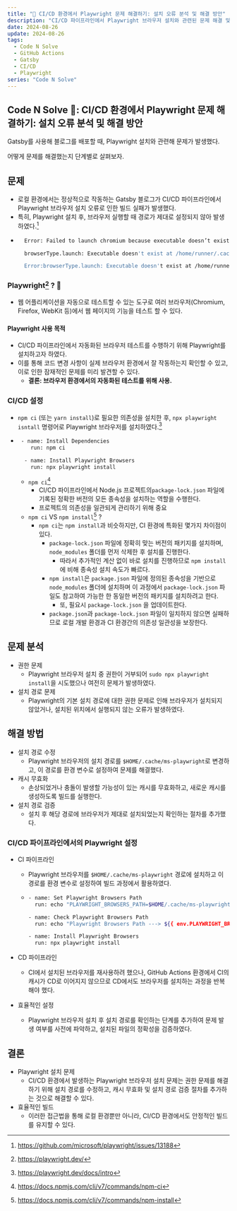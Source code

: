 ```yaml
---
title: "🚀 CI/CD 환경에서 Playwright 문제 해결하기: 설치 오류 분석 및 해결 방안"
description: "CI/CD 파이프라인에서 Playwright 브라우저 설치와 관련된 문제 해결 및 캐시 사용 최적화 방법"
date: 2024-08-26
update: 2024-08-26
tags:
  - Code N Solve
  - GitHub Actions
  - Gatsby
  - CI/CD
  - Playwright
series: "Code N Solve"
---
```


## Code N Solve 📘: CI/CD 환경에서 Playwright 문제 해결하기: 설치 오류 분석 및 해결 방안

Gatsby를 사용해 블로그를 배포할 때, Playwright 설치와 관련해 문제가 발생했다.

어떻게 문제를 해결했는지 단계별로 살펴보자.

## 문제

- 로컬 환경에서는 정상적으로 작동하는 Gatsby 블로그가 CI/CD 파이프라인에서 Playwright 브라우저 설치 오류로 인한 빌드 실패가 발생했다.
- 특히, Playwright 설치 후, 브라우저 실행할 때 경로가 제대로 설정되지 않아 발생하였다.[^1]
- ```bash
    Error: Failed to launch chromium because executable doesn’t exist

    browserType.launch: Executable doesn't exist at /home/runner/.cache/ms-playwright/chromium-1124/chrome-linux/chrome

    Error:browserType.launch: Executable doesn't exist at /home/runner/.cache/ms-  playwright/chromium-1124/chrome-linux/chrome
  ```

### Playwright[^2] ? 🤔

- 웹 어플리케이션을 자동으로 테스트할 수 있는 도구로 여러 브라우저(Chromium, Firefox, WebKit 등)에서 웹 페이지의 기능을 테스트 할 수 있다.

#### Playwright 사용 목적

- CI/CD 파이프라인에서 자동화된 브라우저 테스트를 수행하기 위해 Playwright를 설치하고자 하였다.
- 이를 통해 코드 변경 사항이 실제 브라우저 환경에서 잘 작동하는지 확인할 수 있고, 이로 인한 잠재적인 문제를 미리 발견할 수 있다.
  - **결론: 브라우저 환경에서의 자동화된 테스트를 위해 사용.**

### CI/CD 설정

- `npm ci` (또는 `yarn install`)로 필요한 의존성을 설치한 후, `npx playwright isntall` 명령어로 Playwright 브라우저를 설치하였다.[^3]
- ```bash
   - name: Install Dependencies
      run: npm ci

    - name: Install Playwright Browsers
      run: npx playwright install
  ```

  - `npm ci`[^4]
    - CI/CD 파이프라인에서 Node.js 프로젝트의`package-lock.json` 파일에 기록된 정확한 버전의 모든 종속성을 설치하는 역할을 수행한다.
    - 프로젝트의 의존성을 일관되게 관리하기 위해 중요
  - `npm ci` VS `npm install`[^5] ?
    - `npm ci`는 `npm install`과 비슷하지만, CI 환경에 특화된 몇가지 차이점이 있다.
      - `package-lock.json` 파일에 정확히 맞는 버전의 패키지를 설치하며, `node_modules` 폴더를 먼저 삭제한 후 설치를 진행한다.
        - 따라서 추가적인 계산 없이 바로 설치를 진행하므로 `npm install`에 비해 종속성 설치 속도가 빠르다.
      - `npm install`은 `package.json` 파일에 정의된 종속성을 기반으로 `node_modules` 폴더에 설치하며 이 과정에서 `package-lock.json` 파일도 참고하여 가능한 한 동일한 버전의 패키지를 설치하려고 한다.
        - 또, 필요시 `package-lock.json` 을 업데이트한다.
      - `package.json`과 `package-lock.json` 파일이 일치하지 않으면 실패하므로 로컬 개발 환경과 CI 환경간의 의존성 일관성을 보장한다.

## 문제 분석

- 권한 문제
  - Playwright 브라우저 설치 중 권한이 거부되어 `sudo npx playwright install`을 시도했으나 여전히 문제가 발생하였다.
- 설치 경로 문제
  - Playwright의 기본 설치 경로에 대한 권한 문제로 인해 브라우저가 설치되지 않았거나, 설치된 위치에서 실행되지 않는 오류가 발생하였다.

## 해결 방법

- 설치 경로 수정
  - Playwright 브라우저의 설치 경로를 `$HOME/.cache/ms-playwright`로 변경하고, 이 경로를 환경 변수로 설정하여 문제를 해결했다.
- 캐시 무효화
  - 손상되었거나 충돌이 발생할 가능성이 있는 캐시를 무효화하고, 새로운 캐시를 생성하도록 빌드를 실행한다.
- 설치 경로 검증
  - 설치 후 해당 경로에 브라우저가 제대로 설치되었는지 확인하는 절차를 추가했다.

### CI/CD 파이프라인에서의 Playwright 설정

- CI 파이프라인

  - Playwright 브라우저를 `$HOME/.cache/ms-playwright` 경로에 설치하고 이 경로를 환경 변수로 설정하여 빌드 과정에서 활용하였다.
  - ```bash
    - name: Set Playwright Browsers Path
      run: echo "PLAYWRIGHT_BROWSERS_PATH=$HOME/.cache/ms-playwright" >> $GITHUB_ENV

    - name: Check Playwright Browsers Path
      run: echo "Playwright Browsers Path ---> ${{ env.PLAYWRIGHT_BROWSERS_PATH }}"

    - name: Install Playwright Browsers
      run: npx playwright install
    ```

- CD 파이프라인
  - CI에서 설치된 브라우저를 재사용하려 했으나, GitHub Actions 환경에서 CI의 캐시가 CD로 이어지지 않으므로 CD에서도 브라우저를 설치하는 과정을 반복해야 했다.
- 효율적인 설정
  - Playwright 브라우저 설치 후 설치 경로를 확인하는 단계를 추가하여 문제 발생 여부를 사전에 파악하고, 설치된 파일의 정확성을 검증하였다.

## 결론

- Playwright 설치 문제
  - CI/CD 환경에서 발생하는 Playwright 브라우저 설치 문제는 권한 문제를 해결하기 위해 설치 경로를 수정하고, 캐시 무효화 및 설치 경로 검증 절차를 추가하는 것으로 해결할 수 있다.
- 효율적인 빌드
  - 이러한 접근법을 통해 로컬 환경뿐만 아니라, CI/CD 환경에서도 안정적인 빌드를 유지할 수 있다.

[^1]: https://github.com/microsoft/playwright/issues/13188
[^2]: https://playwright.dev/
[^3]: https://playwright.dev/docs/intro
[^4]: https://docs.npmjs.com/cli/v7/commands/npm-ci
[^5]: https://docs.npmjs.com/cli/v7/commands/npm-install
